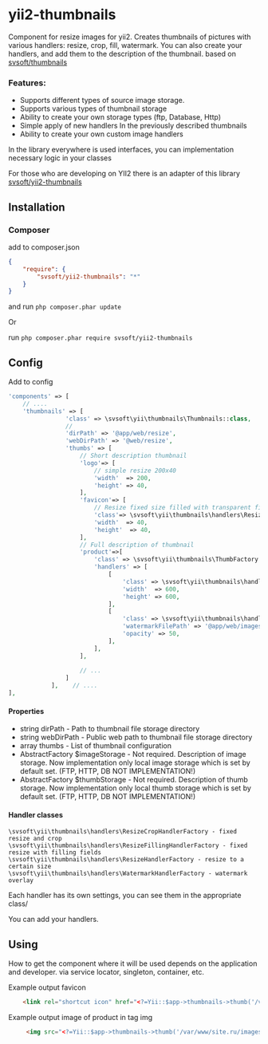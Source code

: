 yii2-thumbnails
===================

Component for resize images for yii2. Creates thumbnails of pictures with various handlers: resize, crop, fill, watermark.
You can also create your handlers, and add them to the description of the thumbnail. based on [svsoft/thumbnails](https://github.com/svsoft/thumbnails)

### Features:
* Supports different types of source image storage.
* Supports various types of thumbnail storage
* Ability to create your own storage types (ftp, Database, Http)
* Simple apply of new handlers In the previously described thumbnails
* Ability to create your own custom image handlers

In the library everywhere is used interfaces, you can implementation necessary logic in your classes

For those who are developing on YII2 there is an adapter of this library [svsoft/yii2-thumbnails](https://github.com/svsoft/yii2-thumbnails)

Installation
---

### Composer
add to composer.json
```json
{
	"require": {
  		"svsoft/yii2-thumbnails": "*"
	}
}
```
and run ```php composer.phar update```

Or
 
run ```php composer.phar require svsoft/yii2-thumbnails ```

Config
---
Add to config
```php
'components' => [
    // ....
    'thumbnails' => [
                'class' => \svsoft\yii\thumbnails\Thumbnails::class,
                // 
                'dirPath' => '@app/web/resize',
                'webDirPath' => '@web/resize',
                'thumbs' => [
                    // Short description thumbnail
                    'logo'=> [
                        // simple resize 200x40
                        'width'  => 200,
                        'height' => 40,
                    ],
                    'favicon'=> [
                        // Resize fixed size filled with transparent fields
                        'class'=> \svsoft\yii\thumbnails\handlers\ResizeFillingHandlerFactory::class,
                        'width'  => 40,
                        'height'  => 40,
                    ],
                    // Full description of thumbnail
                    'product'=>[
                        'class' => \svsoft\yii\thumbnails\ThumbFactory::class,
                        'handlers' => [
                            [
                                'class' => \svsoft\yii\thumbnails\handlers\ResizeCropHandlerFactory::class,
                                'width'  => 600,
                                'height' => 600,
                            ],
                            [
                                'class' => \svsoft\yii\thumbnails\handlers\WatermarkHandlerFactory::class,
                                'watermarkFilePath' => '@app/web/images/watermark.jpg',
                                'opacity' => 50,
                            ],
                        ],
                    ],
                    
                    // ...
                ]
            ],    // ....
],
```

#### Properties

- string dirPath - Path to thumbnail file storage directory
- string webDirPath - Public web path to thumbnail file storage directory
- array thumbs - List of thumbnail configuration
- AbstractFactory $imageStorage - Not required. Description of image storage. 
Now implementation only local image storage which is set by default set. (FTP, HTTP, DB NOT IMPLEMENTATION!)
- AbstractFactory $thumbStorage - Not required. Description of thumb storage. 
Now implementation only local thumb storage which is set by default set. (FTP, HTTP, DB NOT IMPLEMENTATION!)


#### Handler classes
```
\svsoft\yii\thumbnails\handlers\ResizeCropHandlerFactory - fixed resize and crop 
\svsoft\yii\thumbnails\handlers\ResizeFillingHandlerFactory - fixed resize with filling fields
\svsoft\yii\thumbnails\handlers\ResizeHandlerFactory - resize to a certain size
\svsoft\yii\thumbnails\handlers\WatermarkHandlerFactory - watermark overlay
```
Each handler has its own settings, you can see them in the appropriate class/

You can add your handlers.

Using
---

How to get the component where it will be used depends on the application and developer. via service locator, singleton, container, etc.

Example output favicon
```html
    <link rel="shortcut icon" href="<?=Yii::$app->thumbnails->thumb('/var/www/site.ru/images/1.jpg', 'favicon') ?>" type="image/png">
```

Example output image of product in tag img 
```html
     <img src="<?=Yii::$app->thumbnails->thumb('/var/www/site.ru/images/product/product-1.jpg', 'product') ?>">
 ```
 
   
 